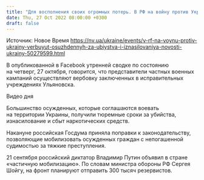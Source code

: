 ```yaml
---
title: "Для восполнения своих огромных потерь. В РФ на войну против Украины вербуют осужденных за убийства и изнасилования — Генштаб"
date: Thu, 27 Oct 2022 08:00:00 +0300
draft: false
---
```

Источник: Новое Время https://nv.ua/ukraine/events/v-rf-na-voynu-protiv-ukrainy-verbuyut-osuzhdennyh-za-ubiystva-i-iznasilovaniya-novosti-ukrainy-50279599.html


 В опубликованной в Facebook утренней сводке по состоянию на четверг, 27 октября, говорится, что представители частных военных кампаний осуществляют вербовку заключенных в исправительных учреждениях Ульяновска.

 Видео дня   

Большинство осужденных, которые соглашаются воевать на территории Украины, получили тюремные сроки за убийства, изнасилование и сбыт наркотических средств.

Накануне российская Госдума приняла поправки к законодательству, позволяющие мобилизовать осужденных граждан с непогашенной судимостью за тяжкие преступления.

21 сентября российский диктатор Владимир Путин объявил в стране «частичную мобилизацию». По словам министра обороны РФ Сергея Шойгу, на фронт планируют отправить 300 тысяч резервистов.
